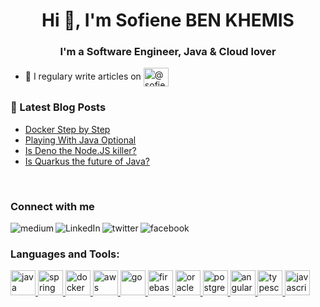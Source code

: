 <h1 align="center">Hi 👋, I'm Sofiene BEN KHEMIS</h1>
<h3 align="center">I'm a Software Engineer, Java & Cloud lover</h3>

- 📝 I regulary write articles on <a href="https://medium.com/@sofienebenkhemis" target="blank"><img align="center" src="https://cdn.jsdelivr.net/npm/simple-icons@3.0.1/icons/medium.svg" alt="@sofienebenkhemis" height="30" width="40" /></a>

### 📕 Latest Blog Posts
<!-- BLOG-POST-LIST:START -->
- [Docker Step by Step](https://medium.com/swlh/docker-step-by-step-e0aacd3a352a?source=rss-e3eb238ffaf------2)
- [Playing With Java Optional](https://medium.com/swlh/playing-with-java-optional-70ffecb9da33?source=rss-e3eb238ffaf------2)
- [Is Deno the Node.JS killer?](https://medium.com/javascript-in-plain-english/is-deno-the-nodejs-killer-5fdf903191f7?source=rss-e3eb238ffaf------2)
- [Is Quarkus the future of Java?](https://medium.com/swlh/is-quarkus-the-future-of-java-b664c5e79381?source=rss-e3eb238ffaf------2)
<!-- BLOG-POST-LIST:END -->
<br />

### Connect with me

[<img align="left" alt="medium" src="https://img.shields.io/badge/medium-%2312100E.svg?&style=for-the-badge&logo=medium&logoColor=white" />][blog]
[<img align="left" alt="LinkedIn" src="https://img.shields.io/badge/linkedin-%230077B5.svg?&style=for-the-badge&logo=linkedin&logoColor=white" />][linkedin]
[<img align="left" alt="twitter" src="https://img.shields.io/badge/twitter-%231DA1F2.svg?&style=for-the-badge&logo=twitter&logoColor=white" />][twitter]
[<img align="left" alt="facebook" src="https://img.shields.io/badge/facebook-%231877F2.svg?&style=for-the-badge&logo=facebook&logoColor=white" />][facebook]
<br />

### Languages and Tools:
<p align="left"> <a href="https://www.java.com" target="_blank"> <img src="https://devicons.github.io/devicon/devicon.git/icons/java/java-original-wordmark.svg" alt="java" width="40" height="40"/> </a>     <a href="https://spring.io/" target="_blank"> <img src="https://www.vectorlogo.zone/logos/springio/springio-icon.svg" alt="spring" width="40" height="40"/> </a>       <a href="https://www.docker.com/" target="_blank"> <img src="https://devicons.github.io/devicon/devicon.git/icons/docker/docker-original-wordmark.svg" alt="docker" width="40" height="40"/> </a> <a href="https://aws.amazon.com" target="_blank"> <img src="https://devicons.github.io/devicon/devicon.git/icons/amazonwebservices/amazonwebservices-original-wordmark.svg" alt="aws" width="40" height="40"/> </a> <a href="https://golang.org" target="_blank"> <img src="https://devicons.github.io/devicon/devicon.git/icons/go/go-original.svg" alt="go" width="40" height="40"/> </a> <a href="https://firebase.google.com/" target="_blank"> <img src="https://www.vectorlogo.zone/logos/firebase/firebase-icon.svg" alt="firebase" width="40" height="40"/> </a> <a href="https://www.oracle.com/" target="_blank"> <img src="https://devicons.github.io/devicon/devicon.git/icons/oracle/oracle-original.svg" alt="oracle" width="40" height="40"/> </a> <a href="https://www.postgresql.org" target="_blank"> <img src="https://devicons.github.io/devicon/devicon.git/icons/postgresql/postgresql-original-wordmark.svg" alt="postgresql" width="40" height="40"/> </a> <a href="https://angular.io" target="_blank"> <img src="https://devicons.github.io/devicon/devicon.git/icons/angularjs/angularjs-original.svg" alt="angularjs" width="40" height="40"/> </a> <a href="https://www.typescriptlang.org/" target="_blank"> <img src="https://devicons.github.io/devicon/devicon.git/icons/typescript/typescript-original.svg" alt="typescript" width="40" height="40"/> </a> <a href="https://developer.mozilla.org/en-US/docs/Web/JavaScript" target="_blank"> <img src="https://devicons.github.io/devicon/devicon.git/icons/javascript/javascript-original.svg" alt="javascript" width="40" height="40"/> </a></p>


[blog]: https://medium.com/@sofienebenkhemis
[linkedin]: https://www.linkedin.com/in/sofiene-ben-khemis-ab54b5136/
[twitter]: https://twitter.com/SofieneBKS
[facebook]: https://www.facebook.com/people/Sofiane-Ben-Khemis/100001554511849


